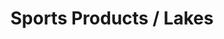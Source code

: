 ---
ee_id: '4179'
site: '1'
type: '2'
long_id: 2014-085 Sports Products / Lakes
url: 2014-085-sports-products-lakes
year: '2014'
medium: 1920x1080 H.264/MPEG-4 Part 10 looped digital file (from ​lossless ​Quicktime
  Animation master), media player, 70” flatscreen, armature, various cables
commission:
add_credit:
dims: 79 x 36 1/2 x 11 inches
pitch:
ps:
live_url:
related: |-
  [118] [2011-024-sports-products] 2011-024 Sports Products
  [144] [2010-076-sports-products] 2010-076 Sports Products
  [145] [2010-077-sports-products] 2010-077 Sports Products
  [146] [2010-078-sports-products] 2010-078 Sports Products
title: Sports Products / Lakes
youtube:
imgs: sports-products-lakes-2014-085-full-still-database-team.jpg
subheading:
year2: '2014'
download:
add_credits:
related_code:
! '':
layout: things-i-made
---